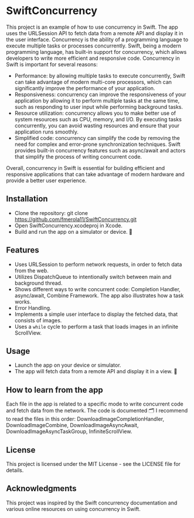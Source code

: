# SwiftConcurrency
This project is an example of how to use concurrency in Swift. The app uses the URLSession API to fetch data from a remote API and display it in the user interface. Concurrency is the ability of a programming language to execute multiple tasks or processes concurrently. Swift, being a modern programming language, has built-in support for concurrency, which allows developers to write more efficient and responsive code. Concurrency in Swift is important for several reasons:
+ Performance: by allowing multiple tasks to execute concurrently, Swift can take advantage of modern multi-core processors, which can significantly improve the performance of your application.
+ Responsiveness: concurrency can improve the responsiveness of your application by allowing it to perform multiple tasks at the same time, such as responding to user input while performing background tasks.
+ Resource utilization: concurrency allows you to make better use of system resources such as CPU, memory, and I/O. By executing tasks concurrently, you can avoid wasting resources and ensure that your application runs smoothly.
+ Simplified code: concurrency can simplify the code by removing the need for complex and error-prone synchronization techniques. Swift provides built-in concurrency features such as async/await and actors that simplify the process of writing concurrent code.

Overall, concurrency in Swift is essential for building efficient and responsive applications that can take advantage of modern hardware and provide a better user experience.

## Installation
+ Clone the repository: git clone https://github.com/fmerola11/SwiftConcurrency.git
+ Open SwiftConcurrency.xcodeproj in Xcode.
+ Build and run the app on a simulator or device. 📱

## Features
+ Uses URLSession to perform network requests, in order to fetch data from the web.
+ Utilizes DispatchQueue to intentionally switch between main and background thread.
+ Shows different ways to write concurrent code: Completion Handler, async/await, Combine Framework. The app also illustrates how a task works.
+ Error Handling.
+ Implements a simple user interface to display the fetched data, that consists of images.
+ Uses a `while` cycle to perform a task that loads images in an infinite ScrollView.

## Usage
+ Launch the app on your device or simulator.
+ The app will fetch data from a remote API and display it in a view. 🌁

## How to learn from the app
Each file in the app is related to a specific mode to write concurrent code and fetch data from the network. The code is documented 🗂️
I recommend to read the files in this order: DownloadImageCompletionHandler, DownloadImageCombine, DownloadImageAsyncAwait, DownloadImageAsyncTaskGroup, InfiniteScrollView.

## License
This project is licensed under the MIT License - see the LICENSE file for details.

## Acknowledgments
This project was inspired by the Swift concurrency documentation and various online resources on using concurrency in Swift.
